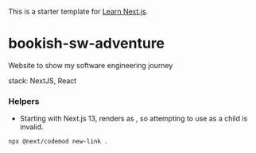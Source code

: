 This is a starter template for [Learn Next.js](https://nextjs.org/learn).

# bookish-sw-adventure
Website to show my software engineering journey

stack: NextJS, React

### Helpers

* Starting with Next.js 13, <Link> renders as <a>, so attempting to use <a> as a child is invalid.
```bash
npx @next/codemod new-link .
```
